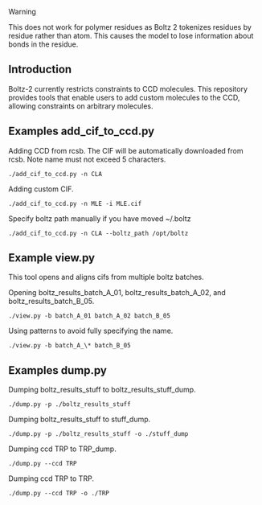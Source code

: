 > [!WARNING]
> This does not work for polymer residues as Boltz 2 tokenizes residues by residue rather than atom. This causes the model to lose information about bonds in the residue.

## Introduction

Boltz-2 currently restricts constraints to CCD molecules. This repository provides tools that enable users to add custom molecules to the CCD, allowing constraints on arbitrary molecules.

## Examples add_cif_to_ccd.py

Adding CCD from rcsb. The CIF will be automatically downloaded from rcsb. Note name must not exceed 5 characters.

```
./add_cif_to_ccd.py -n CLA
```

Adding custom CIF.

```
./add_cif_to_ccd.py -n MLE -i MLE.cif
```

Specify boltz path manually if you have moved ~/.boltz

```
./add_cif_to_ccd.py -n CLA --boltz_path /opt/boltz
```

## Example view.py
This tool opens and aligns cifs from multiple boltz batches.

Opening boltz_results_batch_A_01, boltz_results_batch_A_02, and boltz_results_batch_B_05.

```
./view.py -b batch_A_01 batch_A_02 batch_B_05
```

Using patterns to avoid fully specifying the name.

```
./view.py -b batch_A_\* batch_B_05
```

## Examples dump.py

Dumping boltz_results_stuff to boltz_results_stuff_dump.

```
./dump.py -p ./boltz_results_stuff
```

Dumping boltz_results_stuff to stuff_dump.

```
./dump.py -p ./boltz_results_stuff -o ./stuff_dump
```

Dumping ccd TRP to TRP_dump.

```
./dump.py --ccd TRP
```

Dumping ccd TRP to TRP.

```
./dump.py --ccd TRP -o ./TRP
```
